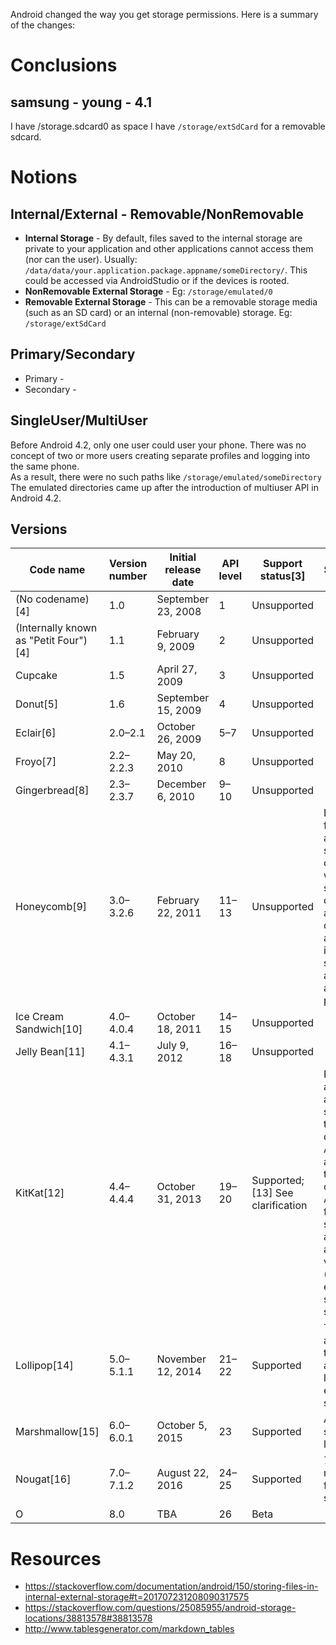 Android changed the way you get storage permissions. Here is a summary of the changes:
# Conclusions
## samsung - young - 4.1
I have /storage.sdcard0 as space
I have `/storage/extSdCard` for a removable sdcard.

# Notions

## Internal/External - Removable/NonRemovable
- **Internal Storage** - By default, files saved to the internal storage are private to your application and other applications cannot access them (nor can the user). Usually: `/data/data/your.application.package.appname/someDirectory/`. This could be accessed via AndroidStudio or if the devices is rooted.
- **NonRemovable External Storage** - Eg: `/storage/emulated/0`
- **Removable External Storage** - This can be a removable storage media (such as an SD card) or an internal (non-removable) storage. Eg: `/storage/extSdCard`

## Primary/Secondary
  - Primary - 
  - Secondary - 

## SingleUser/MultiUser
Before Android 4.2, only one user could user your phone. There was no concept of two or more users creating separate profiles and logging into the same phone.  
As a result, there were no such paths like `/storage/emulated/someDirectory`
The emulated directories came up after the introduction of multiuser API in Android 4.2.

## Versions
| Code name                             | Version number | Initial release date | API level | Support status[3]                | Storage Permissions                                                                                                                                                                                                                                                                                                                                             |
|---------------------------------------|----------------|----------------------|-----------|----------------------------------|-----------------------------------------------------------------------------------------------------------------------------------------------------------------------------------------------------------------------------------------------------------------------------------------------------------------------------------------------------------------|
| (No codename)[4]                      | 1.0            | September 23, 2008   | 1         | Unsupported                      |                                                                                                                                                                                                                                                                                                                                                                 |
| (Internally known as "Petit Four")[4] | 1.1            | February 9, 2009     | 2         | Unsupported                      |                                                                                                                                                                                                                                                                                                                                                                 |
| Cupcake                               | 1.5            | April 27, 2009       | 3         | Unsupported                      |                                                                                                                                                                                                                                                                                                                                                                 |
| Donut[5]                              | 1.6            | September 15, 2009   | 4         | Unsupported                      |                                                                                                                                                                                                                                                                                                                                                                 |
| Eclair[6]                             | 2.0–2.1        | October 26, 2009     | 5–7       | Unsupported                      |                                                                                                                                                                                                                                                                                                                                                                 |
| Froyo[7]                              | 2.2–2.2.3      | May 20, 2010         | 8         | Unsupported                      |                                                                                                                                                                                                                                                                                                                                                                 |
| Gingerbread[8]                        | 2.3–2.3.7      | December 6, 2010     | 9–10      | Unsupported                      |                                                                                                                                                                                                                                                                                                                                                                 |
| Honeycomb[9]                          | 3.0–3.2.6      | February 22, 2011    | 11–13     | Unsupported                      | Disallowsapplications from having write access to secondary storage (memory cards on devices with internal primary storage) outside of designated, application-specific directories. Full access to primary internal storage is still allowed through a separate application-level permission.                                                                  |
| Ice Cream Sandwich[10]                | 4.0–4.0.4      | October 18, 2011     | 14–15     | Unsupported                      |                                                                                                                                                                                                                                                                                                                                                                 |
| Jelly Bean[11]                        | 4.1–4.3.1      | July 9, 2012         | 16–18     | Unsupported                      |                                                                                                                                                                                                                                                                                                                                                                 |
| KitKat[12]                            | 4.4–4.4.4      | October 31, 2013     | 19–20     | Supported;[13] See clarification | Restriction for applications when accessing external storage, except for their own directoriesStorage Access Framework, an API allowing apps to retrieve files in a consistent manner. As part of the framework, a new system file picker allows users to access files from various sources (including those exposed by apps, such as online storage services). |
| Lollipop[14]                          | 5.0–5.1.1      | November 12, 2014    | 21–22     | Supported                        | Third-party applications regain the ability to read and modify data located anywhere on external storage, such as on SD cards.                                                                                                                                                                                                                                  |
| Marshmallow[15]                       | 6.0–6.0.1      | October 5, 2015      | 23        | Supported                        | Adoptable External storage to behave like Internal Storage                                                                                                                                                                                                                                                                                                      |
| Nougat[16]                            | 7.0–7.1.2      | August 22, 2016      | 24–25     | Supported                        | 7.1 - Manual storage manager – identifies files and apps using storage                                                                                                                                                                                                                                                                                          |
| O                                     | 8.0            | TBA                  | 26        | Beta                             |                                                                                                                                                                                                                                                                                                                                                                 |

# Resources
- https://stackoverflow.com/documentation/android/150/storing-files-in-internal-external-storage#t=201707231208090317575
- https://stackoverflow.com/questions/25085955/android-storage-locations/38813578#38813578
- http://www.tablesgenerator.com/markdown_tables